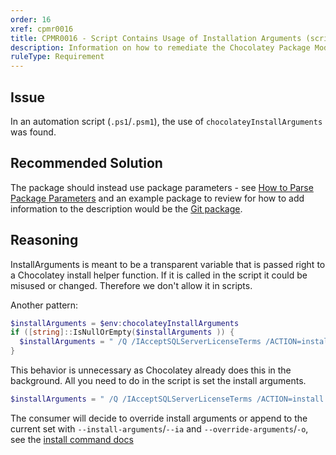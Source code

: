```yaml
---
order: 16
xref: cpmr0016
title: CPMR0016 - Script Contains Usage of Installation Arguments (script)
description: Information on how to remediate the Chocolatey Package Moderation Rule 0016
ruleType: Requirement
---
```


<?! Include "../../../../../shared/package-validator-rule-requirement.txt" /?>

## Issue

In an automation script (`.ps1`/`.psm1`), the use of `chocolateyInstallArguments` was found.

## Recommended Solution

The package should instead use package parameters - see [How to Parse Package Parameters](xref:parse-package-parameters) and an example package to review for how to add information to the description would be the [Git package](https://community.chocolatey.org/packages/git).

## Reasoning

InstallArguments is meant to be a transparent variable that is passed right to a Chocolatey install helper function. If it is called in the script it could be misused or changed. Therefore we don't allow it in scripts.

Another pattern:

~~~powershell
$installArguments = $env:chocolateyInstallArguments
if ([string]::IsNullOrEmpty($installArguments )) {
  $installArguments = " /Q /IAcceptSQLServerLicenseTerms /ACTION=install /INSTANCEID=SQLEXPRESS /INSTANCENAME=SQLEXPRESS /UPDATEENABLED=FALSE "
}
~~~

This behavior is unnecessary as Chocolatey already does this in the background. All you need to do in the script is set the install arguments.

~~~powershell
$installArguments = " /Q /IAcceptSQLServerLicenseTerms /ACTION=install /INSTANCEID=SQLEXPRESS /INSTANCENAME=SQLEXPRESS /UPDATEENABLED=FALSE "
~~~

The consumer will decide to override install arguments or append to the current set with `--install-arguments`/`--ia` and `--override-arguments`/`-o`, see the [install command docs](xref:choco-command-install#options-and-switches)
